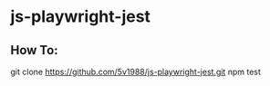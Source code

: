 # js-playwright-jest

## How To:

git clone https://github.com/5v1988/js-playwright-jest.git
npm test
